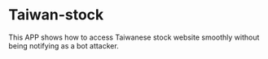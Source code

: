 # Taiwan-stock
This APP shows how to access Taiwanese stock website smoothly without being notifying as a bot attacker.
